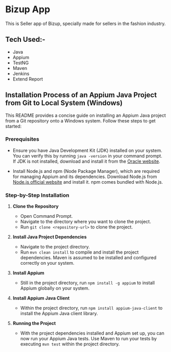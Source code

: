 
# Bizup App

This is Seller app of Bizup, specially made for sellers in the fashion industry.

## Tech Used:- 
- Java
- Appium 
- TestNG 
- Maven
- Jenkins 
- Extend Report

## Installation Process of an Appium Java Project from Git to Local System (Windows)

This README provides a concise guide on installing an Appium Java project from a Git repository onto a Windows system. Follow these steps to get started:

### Prerequisites

- Ensure you have Java Development Kit (JDK) installed on your system. You can verify this by running `java -version` in your command prompt. If JDK is not installed, download and install it from the [Oracle website](https://www.oracle.com/java/technologies/javase-jdk11-downloads.html).

- Install Node.js and npm (Node Package Manager), which are required for managing Appium and its dependencies. Download Node.js from [Node.js official website](https://nodejs.org/en/download/) and install it. npm comes bundled with Node.js.

### Step-by-Step Installation

1. **Clone the Repository**
   - Open Command Prompt.
   - Navigate to the directory where you want to clone the project.
   - Run `git clone <repository-url>` to clone the project.

2. **Install Java Project Dependencies**
   - Navigate to the project directory.
   - Run `mvn clean install` to compile and install the project dependencies. Maven is assumed to be installed and configured correctly on your system.

3. **Install Appium**
   - Still in the project directory, run `npm install -g appium` to install Appium globally on your system.

4. **Install Appium Java Client**
   - Within the project directory, run `npm install appium-java-client` to install the Appium Java client library.


7. **Running the Project**
   - With the project dependencies installed and Appium set up, you can now run your Appium Java tests. Use Maven to run your tests by executing `mvn test` within the project directory.


